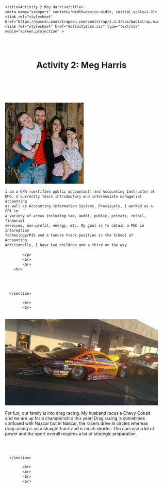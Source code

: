 <!DOCTYPE html>
<html lang="en">
<head>
    <meta charset="UTF-8">

    <title>Activity 2 Meg Harris</title>
    <meta name="viewport" content="width=device-width, initial-scale=1.0">
    <link rel="stylesheet" href="https://maxcdn.bootstrapcdn.com/bootstrap/3.3.4/css/bootstrap.min.css">
    <link rel="stylesheet" href="Activity2css.css" type="text/css" media="screen,projection" >
</head>
<body>

<br>
<br>

<header>
<h1>Activity 2: Meg Harris</h1>
</header>


<br>
<br>
  <div id="introduction">
      <section>
            <br>
              <img class="myimage" src="familypic.jpg"/ id=familypic>
              <p>

	I am a CPA (certified public accountant) and Accounting Instructor at 
	UNO. I currently teach introductory and intermediate managerial accounting 
	as well as Accounting Information Systems. Previously, I worked as a CPA in
	a variety of areas including tax, audit, public, private, retail, financial
	services, non-profit, energy, etc. My goal is to obtain a PhD in Information
	Technology/MIS and a tenure track position in the School of Accounting. 
	Additionally, I have two children and a third on the way. 

            </p>
            <br>
            <br>
	    <hr>




      </section>
  </div>

            <br>
            <br>
  <div id="racing">
      <section>
            <br>
              <img class="myimage" src="cobalt.jpg" id=cobalt/>
	    <p>
	For fun, our family is into drag racing. My husband races a Chevy Cobalt 
	and we are up for a championship this year! Drag racing is sometimes confused with 
	Nascar but in Nascar, the racers drive in circles whereas drag racing is on a straight
	track and is much shorter. The cars use a lot of power and the sport overall requires a
	lot of strategic preparation.
	    </p>
            <br>
            <br>


      </section>
  </div>

            <br>
            <br>
            <br>
            <br>






</body>
</html>


